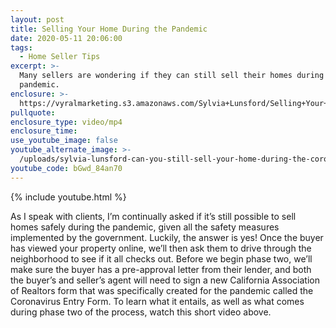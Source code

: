```yaml
---
layout: post
title: Selling Your Home During the Pandemic
date: 2020-05-11 20:06:00
tags:
  - Home Seller Tips
excerpt: >-
  Many sellers are wondering if they can still sell their homes during the
  pandemic.
enclosure: >-
  https://vyralmarketing.s3.amazonaws.com/Sylvia+Lunsford/Selling+Your+Home+During+the+Pandemic.mp4
pullquote:
enclosure_type: video/mp4
enclosure_time:
use_youtube_image: false
youtube_alternate_image: >-
  /uploads/sylvia-lunsford-can-you-still-sell-your-home-during-the-coronavirus-yt.jpg
youtube_code: bGwd_84an70
---
```


{% include youtube.html %}

As I speak with clients, I’m continually asked if it’s still possible to sell homes safely during the pandemic, given all the safety measures implemented by the government. Luckily, the answer is yes\! Once the buyer has viewed your property online, we’ll then ask them to drive through the neighborhood to see if it all checks out. Before we begin phase two, we’ll make sure the buyer has a pre-approval letter from their lender, and both the buyer’s and seller’s agent will need to sign a new California Association of Realtors form that was specifically created for the pandemic called the Coronavirus Entry Form. To learn what it entails, as well as what comes during phase two of the process, watch this short video above.